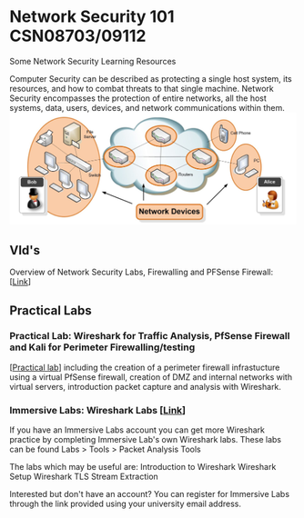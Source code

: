 # Network Security 101 CSN08703/09112
Some Network Security Learning Resources

Computer Security can be described as protecting a single host system, its resources, and how to combat threats to that single machine. Network Security encompasses the protection of entire networks, all the host systems, data, users, devices, and network communications within them. 
![image](https://github.com/SecretishSquirrel/network_security/blob/master/NetworkDevices.JPG)

## VId's
Overview of Network Security Labs, Firewalling and PFSense Firewall: [<a href="https://youtu.be/pbhJSvEXZrw">Link</a>]

## Practical Labs
### Practical Lab: Wireshark for Traffic Analysis, PfSense Firewall and Kali for Perimeter Firewalling/testing
[<a href="https://github.com/SecretishSquirrel/network_security/blob/master/Lab04_PfSense_Wireshark.pdf">Practical lab</a>] including the creation of a perimeter firewall infrastucture using a virtual PfSense firewall, creation of DMZ and internal networks with virtual servers, introduction packet capture and analysis with Wireshark.

### Immersive Labs: Wireshark Labs [<a href="https://dca.immersivelabs.online">Link</a>]
If you have an Immersive Labs account you can get more Wireshark practice by completing Immersive Lab's own Wireshark labs. These labs can be found Labs > Tools > Packet Analysis Tools

The labs which may be useful are:
    Introduction to Wireshark
    Wireshark Setup
    Wireshark TLS
    Stream Extraction

Interested but don't have an account? You can register for Immersive Labs through the link provided using your university email address.
